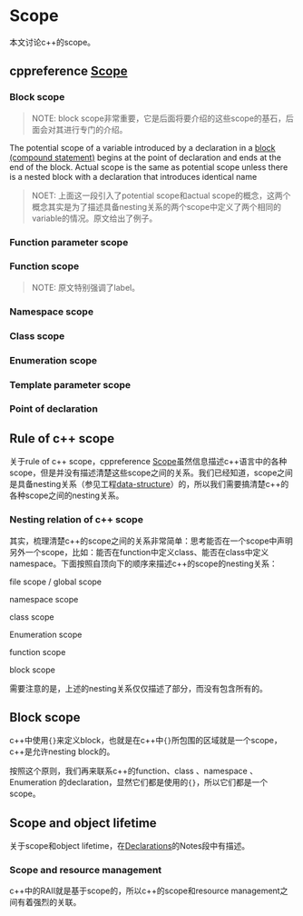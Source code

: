# Scope

本文讨论c++的scope。

## cppreference [Scope](https://en.cppreference.com/w/cpp/language/scope)

### Block scope

> NOTE: block scope非常重要，它是后面将要介绍的这些scope的基石，后面会对其进行专门的介绍。

The potential scope of a variable introduced by a declaration in a [block (compound statement)](https://en.cppreference.com/w/cpp/language/statements#Compound_statements) begins at the point of declaration and ends at the end of the block. Actual scope is the same as potential scope unless there is a nested block with a declaration that introduces identical name

> NOET: 上面这一段引入了potential scope和actual scope的概念，这两个概念其实是为了描述具备nesting关系的两个scope中定义了两个相同的variable的情况。原文给出了例子。



### Function parameter scope



### Function scope

> NOTE: 原文特别强调了label。

### Namespace scope

### Class scope

### Enumeration scope

### Template parameter scope

### Point of declaration



## Rule of c++ scope

关于rule of c++ scope，cppreference [Scope](https://en.cppreference.com/w/cpp/language/scope)虽然信息描述c++语言中的各种scope，但是并没有描述清楚这些scope之间的关系。我们已经知道，scope之间是具备nesting关系（参见工程[data-structure](https://dengking.github.io/data-structure/)）的，所以我们需要搞清楚c++的各种scope之间的nesting关系。

### Nesting relation of c++ scope

其实，梳理清楚c++的scope之间的关系非常简单：思考能否在一个scope中声明另外一个scope，比如：能否在function中定义class、能否在class中定义namespace。下面按照自顶向下的顺序来描述c++的scope的nesting关系：

file scope / global scope

namespace scope

class scope 

Enumeration scope

function scope

block scope

需要注意的是，上述的nesting关系仅仅描述了部分，而没有包含所有的。



## Block scope

c++中使用`{}`来定义block，也就是在c++中`{}`所包围的区域就是一个scope，c++是允许nesting block的。

按照这个原则，我们再来联系c++的function、class 、namespace 、Enumeration 的declaration，显然它们都是使用的`{}`，所以它们都是一个scope。



## Scope and object lifetime

关于scope和object lifetime，在[Declarations](https://en.cppreference.com/w/cpp/language/declarations)的Notes段中有描述。

### Scope and resource management

c++中的RAII就是基于scope的，所以c++的scope和resource management之间有着强烈的关联。